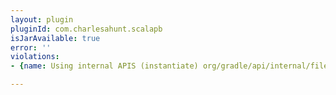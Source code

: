 ```yaml
---
layout: plugin
pluginId: com.charlesahunt.scalapb
isJarAvailable: true
error: ''
violations:
- {name: Using internal APIS (instantiate) org/gradle/api/internal/file/collections/SimpleFileCollection}

---
```

